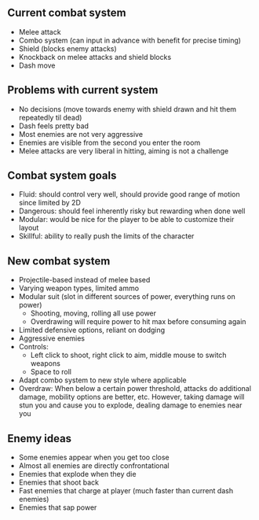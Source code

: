 ## Current combat system
- Melee attack
- Combo system (can input in advance with benefit for precise timing)
- Shield (blocks enemy attacks)
- Knockback on melee attacks and shield blocks
- Dash move

## Problems with current system
- No decisions (move towards enemy with shield drawn and hit them repeatedly til dead)
- Dash feels pretty bad
- Most enemies are not very aggressive
- Enemies are visible from the second you enter the room
- Melee attacks are very liberal in hitting, aiming is not a challenge

## Combat system goals
- Fluid: should control very well, should provide good range of motion since limited by 2D
- Dangerous: should feel inherently risky but rewarding when done well
- Modular: would be nice for the player to be able to customize their layout
- Skillful: ability to really push the limits of the character

## New combat system
- Projectile-based instead of melee based
- Varying weapon types, limited ammo
- Modular suit (slot in different sources of power, everything runs on power)
  - Shooting, moving, rolling all use power
  - Overdrawing will require power to hit max before consuming again
- Limited defensive options, reliant on dodging
- Aggressive enemies
- Controls:
  - Left click to shoot, right click to aim, middle mouse to switch weapons
  - Space to roll
- Adapt combo system to new style where applicable
- Overdraw: When below a certain power threshold, attacks do additional damage, mobility options are better, etc. However, taking damage will stun you and cause you to explode, dealing damage to enemies near you

## Enemy ideas
- Some enemies appear when you get too close
- Almost all enemies are directly confrontational
- Enemies that explode when they die
- Enemies that shoot back
- Fast enemies that charge at player (much faster than current dash enemies)
- Enemies that sap power
